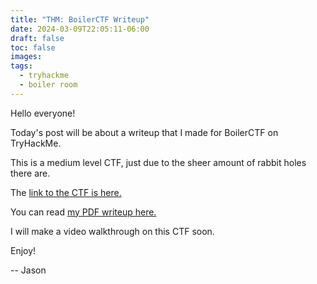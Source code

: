 ```yaml
---
title: "THM: BoilerCTF Writeup"
date: 2024-03-09T22:05:11-06:00
draft: false
toc: false
images:
tags:
  - tryhackme
  - boiler room
---
```


Hello everyone!

Today's post will be about a writeup that I made for BoilerCTF on TryHackMe.

This is a medium level CTF, just due to the sheer amount of rabbit holes there are.

The [link to the CTF is here.](https://tryhackme.com/room/boilerctf2)

You can read [my PDF writeup here.](/boilerctf.pdf)

I will make a video walkthrough on this CTF soon.

Enjoy!

-- Jason
